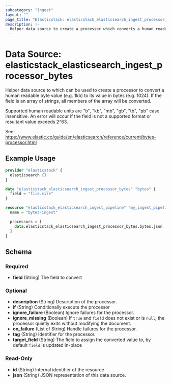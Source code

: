 ```yaml
---
subcategory: "Ingest"
layout: ""
page_title: "Elasticstack: elasticstack_elasticsearch_ingest_processor_bytes Data Source"
description: |-
  Helper data source to create a processor which converts a human readable byte value (e.g. 1kb) to its value in bytes (e.g. 1024).
---
```


# Data Source: elasticstack_elasticsearch_ingest_processor_bytes

Helper data source to which can be used to create a processor to convert a human readable byte value (e.g. 1kb) to its value in bytes (e.g. 1024). If the field is an array of strings, all members of the array will be converted.

Supported human readable units are "b", "kb", "mb", "gb", "tb", "pb" case insensitive. An error will occur if the field is not a supported format or resultant value exceeds 2^63.

See: https://www.elastic.co/guide/en/elasticsearch/reference/current/bytes-processor.html

## Example Usage

```terraform
provider "elasticstack" {
  elasticsearch {}
}

data "elasticstack_elasticsearch_ingest_processor_bytes" "bytes" {
  field = "file.size"
}

resource "elasticstack_elasticsearch_ingest_pipeline" "my_ingest_pipeline" {
  name = "bytes-ingest"

  processors = [
    data.elasticstack_elasticsearch_ingest_processor_bytes.bytes.json
  ]
}
```

<!-- schema generated by tfplugindocs -->
## Schema

### Required

- **field** (String) The field to convert

### Optional

- **description** (String) Description of the processor.
- **if** (String) Conditionally execute the processor
- **ignore_failure** (Boolean) Ignore failures for the processor.
- **ignore_missing** (Boolean) If `true` and `field` does not exist or is `null`, the processor quietly exits without modifying the document.
- **on_failure** (List of String) Handle failures for the processor.
- **tag** (String) Identifier for the processor.
- **target_field** (String) The field to assign the converted value to, by default `field` is updated in-place

### Read-Only

- **id** (String) Internal identifier of the resource
- **json** (String) JSON representation of this data source.

